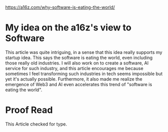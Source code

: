 https://a16z.com/why-software-is-eating-the-world/

# My idea on the a16z's view to Software

This article was quite intriguing, in a sense that this idea really supports my startup idea. This says the software is eating the world, even including those really old industries. I will also work on to create a software, AI service for such industry, and this article encourages me because sometimes I feel transforming such industries in tech seems impossible but yet it's actually possible. Furthermore, it also made me realize the emergence of Web3 and AI even accelerates this trend of "software is eating the world".

# Proof Read

This Article checked for type.